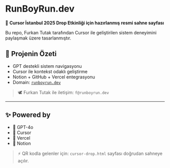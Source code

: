 # RunBoyRun.dev

🎤 **Cursor İstanbul 2025 Drop Etkinliği için hazırlanmış resmi sahne sayfası**

Bu repo, Furkan Tutak tarafından Cursor ile geliştirilen sistem deneyimini paylaşmak üzere tasarlanmıştır.

## 🧠 Projenin Özeti

- GPT destekli sistem navigasyonu
- Cursor ile kontekst odaklı geliştirme
- Notion + GitHub + Vercel entegrasyonu
- Domain: [`runboyrun.dev`](https://runboyrun.dev)

> 🕊️ Furkan Tutak ile iletişim: `f@runboyrun.dev`

---

## ✨ Powered by

- 🧠 GPT-4o
- 🧪 Cursor
- 🚀 Vercel
- 🎨 Notion

> ⚡️ QR kodla gelenler için: `cursor-drop.html` sayfası doğrudan sahneye açılır.
